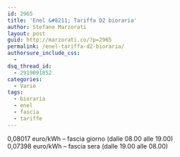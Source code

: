 ```yaml
---
id: 2965
title: 'Enel &#8211; Tariffa D2 bioraria'
author: Stefano Marzorati
layout: post
guid: http://marzorati.co/?p=2965
permalink: /enel-tariffa-d2-bioraria/
authorsure_include_css:
  - 
dsq_thread_id:
  - 2919091852
categories:
  - Varie
tags:
  - bioraria
  - enel
  - fascia
  - tariffe
---
```

0,08017 euro/kWh &#8211; fascia giorno (dalle 08.00 alle 19.00)  
0,07398 euro/kWh &#8211; fascia sera (dalle 19.00 alle 08.00)